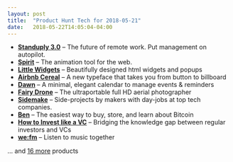 ```yaml
---
layout: post
title:  "Product Hunt Tech for 2018-05-21"
date:   2018-05-22T14:05:04-04:00
---
```


* **[Standuply 3.0](https://www.producthunt.com/posts/standuply-3-0?utm_campaign=producthunt-api&utm_medium=api&utm_source=Application%3A+Daily+Digest+RSS+%28ID%3A+3202%29)** – The future of remote work. Put management on autopilot.
* **[Spirit](https://www.producthunt.com/posts/spirit-4?utm_campaign=producthunt-api&utm_medium=api&utm_source=Application%3A+Daily+Digest+RSS+%28ID%3A+3202%29)** – The animation tool for the web.
* **[Little Widgets](https://www.producthunt.com/posts/little-widgets?utm_campaign=producthunt-api&utm_medium=api&utm_source=Application%3A+Daily+Digest+RSS+%28ID%3A+3202%29)** – Beautifully designed html widgets and popups
* **[Airbnb Cereal](https://www.producthunt.com/posts/airbnb-cereal?utm_campaign=producthunt-api&utm_medium=api&utm_source=Application%3A+Daily+Digest+RSS+%28ID%3A+3202%29)** – A new typeface that takes you from button to billboard
* **[Dawn](https://www.producthunt.com/posts/dawn?utm_campaign=producthunt-api&utm_medium=api&utm_source=Application%3A+Daily+Digest+RSS+%28ID%3A+3202%29)** – A minimal, elegant calendar to manage events & reminders
* **[Fairy Drone](https://www.producthunt.com/posts/fairy-drone?utm_campaign=producthunt-api&utm_medium=api&utm_source=Application%3A+Daily+Digest+RSS+%28ID%3A+3202%29)** – The ultraportable full HD aerial photographer
* **[Sidemake](https://www.producthunt.com/posts/sidemake?utm_campaign=producthunt-api&utm_medium=api&utm_source=Application%3A+Daily+Digest+RSS+%28ID%3A+3202%29)** – Side-projects by makers with day-jobs at top tech companies.
* **[Ben](https://www.producthunt.com/posts/ben-3?utm_campaign=producthunt-api&utm_medium=api&utm_source=Application%3A+Daily+Digest+RSS+%28ID%3A+3202%29)** – The easiest way to buy, store, and learn about Bitcoin
* **[How to Invest like a VC](https://www.producthunt.com/posts/how-to-invest-like-a-vc?utm_campaign=producthunt-api&utm_medium=api&utm_source=Application%3A+Daily+Digest+RSS+%28ID%3A+3202%29)** – Bridging the knowledge gap between regular investors and VCs
* **[we:fm](https://www.producthunt.com/posts/we-fm?utm_campaign=producthunt-api&utm_medium=api&utm_source=Application%3A+Daily+Digest+RSS+%28ID%3A+3202%29)** – Listen to music together

… and [16 more](https://www.producthunt.com/tech) products